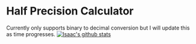 # Half Precision Calculator
Currently only supports binary to decimal conversion but I will update this as time progresses.
[![Isaac's github stats](https://github-readme-stats.vercel.app/api?username=IsaacMAllen)](https://github.com/anuraghazra/github-readme-stats)
